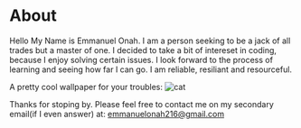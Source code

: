 # About
Hello My Name is Emmanuel Onah. I am a person seeking to be a jack of all trades but a master of one. I decided to take a bit of intereset in coding, because I enjoy solving certain issues. I look forward to the process of learning and seeing how far I can go. I am reliable, resiliant and resourceful.

A pretty cool wallpaper for your troubles:
![cat](https://user-images.githubusercontent.com/104900295/204143222-c608eede-12dc-4d4f-a10f-b95a16f00ad1.jpg)

Thanks for stoping by. Please feel free to contact me on my secondary email(if I even answer) at: emmanuelonah216@gmail.com 

